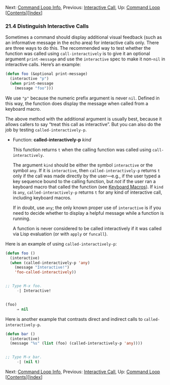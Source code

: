 

Next: [Command Loop Info](Command-Loop-Info.html), Previous: [Interactive Call](Interactive-Call.html), Up: [Command Loop](Command-Loop.html)   \[[Contents](index.html#SEC_Contents "Table of contents")]\[[Index](Index.html "Index")]

### 21.4 Distinguish Interactive Calls

Sometimes a command should display additional visual feedback (such as an informative message in the echo area) for interactive calls only. There are three ways to do this. The recommended way to test whether the function was called using `call-interactively` is to give it an optional argument `print-message` and use the `interactive` spec to make it non-`nil` in interactive calls. Here’s an example:

```lisp
(defun foo (&optional print-message)
  (interactive "p")
  (when print-message
    (message "foo")))
```

We use `"p"` because the numeric prefix argument is never `nil`. Defined in this way, the function does display the message when called from a keyboard macro.

The above method with the additional argument is usually best, because it allows callers to say “treat this call as interactive”. But you can also do the job by testing `called-interactively-p`.

*   Function: **called-interactively-p** *kind*

    This function returns `t` when the calling function was called using `call-interactively`.

    The argument `kind` should be either the symbol `interactive` or the symbol `any`. If it is `interactive`, then `called-interactively-p` returns `t` only if the call was made directly by the user—e.g., if the user typed a key sequence bound to the calling function, but *not* if the user ran a keyboard macro that called the function (see [Keyboard Macros](Keyboard-Macros.html)). If `kind` is `any`, `called-interactively-p` returns `t` for any kind of interactive call, including keyboard macros.

    If in doubt, use `any`; the only known proper use of `interactive` is if you need to decide whether to display a helpful message while a function is running.

    A function is never considered to be called interactively if it was called via Lisp evaluation (or with `apply` or `funcall`).

Here is an example of using `called-interactively-p`:

```lisp
(defun foo ()
  (interactive)
  (when (called-interactively-p 'any)
    (message "Interactive!")
    'foo-called-interactively))
```

```lisp
```

```lisp
;; Type M-x foo.
     -| Interactive!
```

```lisp
```

```lisp
(foo)
     ⇒ nil
```

Here is another example that contrasts direct and indirect calls to `called-interactively-p`.

```lisp
(defun bar ()
  (interactive)
  (message "%s" (list (foo) (called-interactively-p 'any))))
```

```lisp
```

```lisp
;; Type M-x bar.
     -| (nil t)
```

Next: [Command Loop Info](Command-Loop-Info.html), Previous: [Interactive Call](Interactive-Call.html), Up: [Command Loop](Command-Loop.html)   \[[Contents](index.html#SEC_Contents "Table of contents")]\[[Index](Index.html "Index")]
